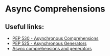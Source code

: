 # Async Comprehensions

## Useful links:

- [PEP 530 - Asynchronous Comprehensions](https://peps.python.org/pep-0530/)
- [PEP 525 - Asynchronous Generators](https://peps.python.org/pep-0525/)
- [Async comprehensions and generators](https://www.blog.pythonlibrary.org/2017/02/14/whats-new-in-python-asynchronous-comprehensions-generators/)